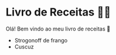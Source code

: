 # Livro de Receitas :man_cook:

Olá! Bem vindo ao meu livro de receitas :wave:

- Strogonoff de frango
- Cuscuz

